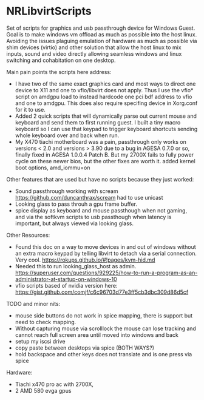 # NRLibvirtScripts
Set of scripts for graphics and usb passthrough device for Windows Guest.
Goal is to make windows vm offload as much as possible into the host linux. Avoiding the issues plaguing emulation of hardware as much as possible via shim devices (virtio) and other solution that allow the host linux to mix inputs, sound and video directly allowing seamless windows and linux switching and cohabitation on one desktop.

Main pain points the scripts here address:
* I have two of the same exact graphics card and most ways to direct one device to X11 and one to vfio/libvirt does not apply. Thus I use the vfio* script on amdgpu load to instead hardcode one pci bdf address to vfio and one to amdgpu. This does also require specifing device in Xorg.conf for it to use.
* Added 2 quick scripts that will dynamically parse out current mouse and keyboard and send them to first running guest. I built a tiny macro keyboard so I can use that keypad to trigger keyboard shortcuts sending whole keyboard over and back when run.
* My X470 tiachi motherboard was a pain, passthrough only works on versions < 2.0 and versions > 3.90 due to a bug in AGESA 0.7.0 or so, finally fixed in AGESA 1.0.0.4 Patch B. But my 2700X fails to fully power cycle on these newer bios, but the other fixes are worth it.
added kernel boot options, amd_iommu=on

Other features that are used but have no scripts because they just worked:
* Sound passthrough working with scream https://github.com/duncanthrax/scream had to use unicast
* Looking glass to pass throuh a gpu frame buffer.
* spice display as keyboard and mouse passthough when not gaming, and via the softkvm scripts to usb passthough when latency is important, but always viewed via looking glass.

Other Resources:
* Found this doc on a way to move devices in and out of windows without an extra macro keypad by telling libvirt to detach via a serial connection. Very cool. https://rokups.github.io/#!pages/kvm-hid.md
* Needed this to run looking_glass_host as admin. https://superuser.com/questions/929225/how-to-run-a-program-as-an-administrator-at-startup-on-windows-10
* vfio scripts based of nvidia version here: https://gist.github.com/comjf/c6c96703d77e3ff5cb3dbc309d86d5cf

TODO and minor nits:
* mouse side buttons do not work in spice mapping, there is support but need to check mapping.
* Without capturing mouse via scrolllock the mouse can lose tracking and cannot reach full screen area until moved into windows and back
* setup my iscsi drive
* copy paste between desktops via spice (BOTH WAYS?)
* hold backspace and other keys does not translate and is one press via spice


Hardware:
* Tiachi x470 pro ac with 2700X,
* 2 AMD 580 evga gpus
